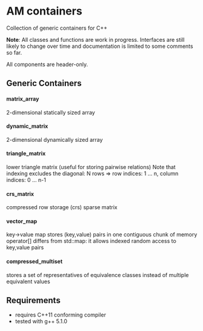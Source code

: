 AM containers
==========

Collection of generic containers for C++

**Note**: All classes and functions are work in progress.
Interfaces are still likely to change over time and documentation is limited to some comments so far. 

All components are header-only.


## Generic Containers

#### matrix&#95;array
  2-dimensional statically sized array

#### dynamic&#95;matrix
  2-dimensional dynamically sized array

#### triangle&#95;matrix
  lower triangle matrix (useful for storing pairwise relations)
  Note that indexing excludes the diagonal: 
  N rows => row indices: 1 ... n, column indices: 0 ... n-1

#### crs&#95;matrix
  compressed row storage (crs) sparse matrix

#### vector&#95;map
  key-&gt;value map 
  stores (key,value) pairs in one contiguous chunk of memory  
  operator[] differs from std::map: 
  it allows indexed random access to key,value pairs

#### compressed&#95;multiset
  stores a set of representatives of equivalence classes
  instead of multiple equivalent values


## Requirements
  - requires C++11 conforming compiler
  - tested with g++ 5.1.0
